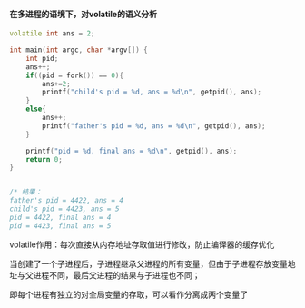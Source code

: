#### 在多进程的语境下，对volatile的语义分析 

```cpp
volatile int ans = 2;

int main(int argc, char *argv[]) {
    int pid;
    ans++;
    if((pid = fork()) == 0){
        ans+=2;
        printf("child's pid = %d, ans = %d\n", getpid(), ans);
    }
    else{
        ans++;
        printf("father's pid = %d, ans = %d\n", getpid(), ans);
    }

    printf("pid = %d, final ans = %d\n", getpid(), ans);
    return 0;
}


/* 结果：
father's pid = 4422, ans = 4
child's pid = 4423, ans = 5
pid = 4422, final ans = 4
pid = 4423, final ans = 5
```



volatile作用：每次直接从内存地址存取值进行修改，防止编译器的缓存优化

当创建了一个子进程后，子进程继承父进程的所有变量，但由于子进程存放变量地址与父进程不同，最后父进程的结果与子进程也不同；

即每个进程有独立的对全局变量的存取，可以看作分离成两个变量了

